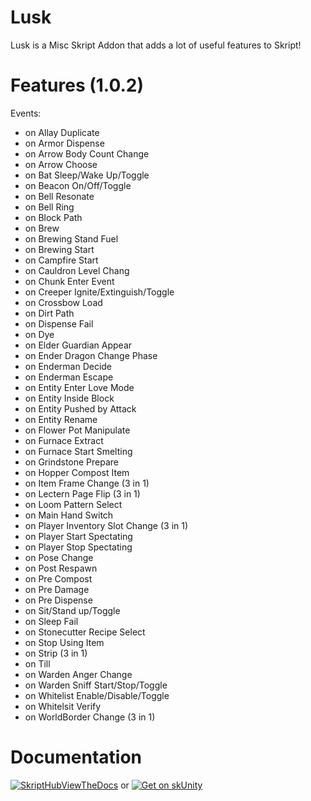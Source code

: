 
# Lusk

Lusk is a Misc Skript Addon that adds a lot of useful features to Skript!

# Features (1.0.2)


Events:
- on Allay Duplicate
- on Armor Dispense
- on Arrow Body Count Change
- on Arrow Choose
- on Bat Sleep/Wake Up/Toggle
- on Beacon On/Off/Toggle
- on Bell Resonate
- on Bell Ring
- on Block Path
- on Brew
- on Brewing Stand Fuel
- on Brewing Start
- on Campfire Start
- on Cauldron Level Chang
- on Chunk Enter Event
- on Creeper Ignite/Extinguish/Toggle
- on Crossbow Load
- on Dirt Path
- on Dispense Fail
- on Dye
- on Elder Guardian Appear
- on Ender Dragon Change Phase
- on Enderman Decide
- on Enderman Escape
- on Entity Enter Love Mode
- on Entity Inside Block
- on Entity Pushed by Attack
- on Entity Rename
- on Flower Pot Manipulate
- on Furnace Extract
- on Furnace Start Smelting
- on Grindstone Prepare
- on Hopper Compost Item
- on Item Frame Change (3 in 1)
- on Lectern Page Flip (3 in 1)
- on Loom Pattern Select
- on Main Hand Switch
- on Player Inventory Slot Change (3 in 1)
- on Player Start Spectating
- on Player Stop Spectating
- on Pose Change
- on Post Respawn
- on Pre Compost
- on Pre Damage
- on Pre Dispense
- on Sit/Stand up/Toggle
- on Sleep Fail
- on Stonecutter Recipe Select
- on Stop Using Item
- on Strip (3 in 1)
- on Till
- on Warden Anger Change
- on Warden Sniff Start/Stop/Toggle
- on Whitelist Enable/Disable/Toggle
- on Whitelsit Verify
- on WorldBorder Change (3 in 1)



# Documentation

[![SkriptHubViewTheDocs](http://skripthub.net/static/addon/ViewTheDocsButton.png)](http://skripthub.net/docs/?addon=Lusk) or [![Get on skUnity](https://skunity.com/branding/buttons/get_on_docs.png)](https://docs.skunity.com/syntax/search/addon:lusk)
